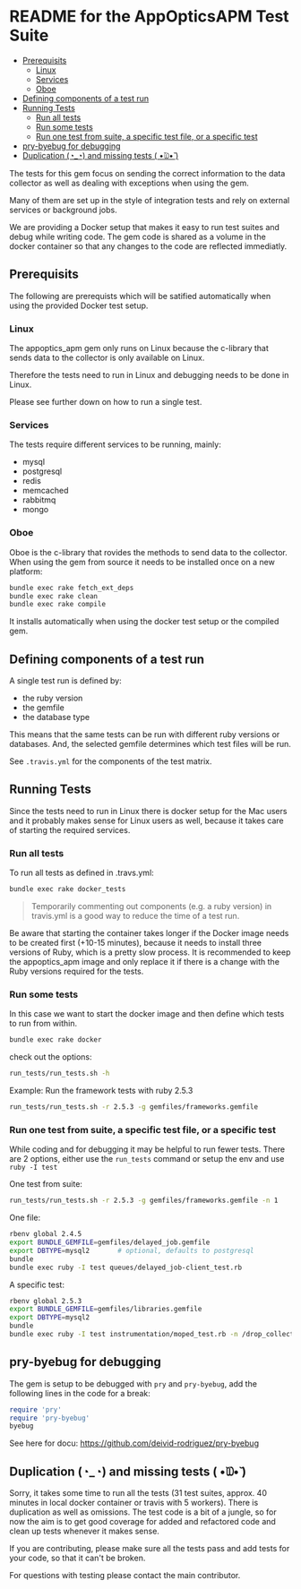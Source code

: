 # README for the AppOpticsAPM Test Suite

  * [Prerequisits](#prerequisits)
    * [Linux](#linux)
    * [Services](#services)
    * [Oboe](#oboe)
  * [Defining components of a test run](#defining-components-of-a-test-run)
  * [Running Tests](#running-tests)
    * [Run all tests](#run-all-tests)
    * [Run some tests](#run-some-tests)
    * [Run one test from suite, a specific test file, or a specific test](#run-one-test-from-suite,-a-specific-test-file,-or-a-specific-test)
  * [pry-byebug for debugging](#pry-byebug-for-debugging)
  * [Duplication (◔_◔) and missing tests ( •̆௰•̆ )](#duplication-(◔_◔)-and-missing-tests-(-•̆௰•̆-))
  
The tests for this gem focus on sending the correct information
to the data collector as well as dealing with exceptions when 
using the gem.

Many of them are set up in the style of integration tests and rely
on external services or background jobs.

We are providing a Docker setup that makes it easy to run test suites 
and debug while writing code. The gem code is shared as a volume in the 
docker container so that any changes to the code are reflected 
immediatly.
 
## Prerequisits

The following are prerequists which will be satified automatically when
using the provided Docker test setup.

### Linux
The appoptics_apm gem only runs on Linux because the c-library that 
sends data to the collector is only available on Linux.

Therefore the tests need to run in Linux and debugging needs to be
done in Linux. 

Please see further down on how to run a single test.

### Services
The tests require different services to be running, mainly:
* mysql
* postgresql
* redis
* memcached
* rabbitmq
* mongo

### Oboe
Oboe is the c-library that rovides the methods to send data to 
the collector.
When using the gem from source it needs to be installed once on a 
new platform:
```bash
bundle exec rake fetch_ext_deps
bundle exec rake clean
bundle exec rake compile 
```
It installs automatically when using the docker test setup or the compiled gem.

## Defining components of a test run
A single test run is defined by: 
* the ruby version
* the gemfile
* the database type

This means that the same tests can be run with different ruby versions 
or databases. And, the selected gemfile determines which test files will be run.

See `.travis.yml` for the components of the test matrix.

## Running Tests
Since the tests need to run in Linux there is docker setup for 
the Mac users and it probably makes sense for Linux users as well,
because it takes care of starting the required services.

### Run all tests
To run all tests as defined in .travs.yml:
```bash
bundle exec rake docker_tests
```
>Temporarily commenting out components (e.g. a ruby version) in travis.yml 
is a good way to reduce the time of a test run.

Be aware that starting the container takes longer if the Docker image needs to be created first 
(+10-15 minutes), because it needs to install three versions of Ruby, which is a pretty 
slow process. It is recommended to keep the appoptics_apm image and only replace 
it if there is a change with the Ruby versions required for the tests. 
 
### Run some tests
In this case we want to start the docker image and then define 
which tests to run from within.
```bash
bundle exec rake docker
```

check out the options:
```bash
run_tests/run_tests.sh -h 
```

Example: Run the framework tests with ruby 2.5.3 
```bash
run_tests/run_tests.sh -r 2.5.3 -g gemfiles/frameworks.gemfile
```

### Run one test from suite, a specific test file, or a specific test
While coding and for debugging it may be helpful to run fewer tests.
There are 2 options, either use the `run_tests` command or setup the 
env and use `ruby -I test`

One test from suite:
```bash
run_tests/run_tests.sh -r 2.5.3 -g gemfiles/frameworks.gemfile -n 1
```

One file:
```bash
rbenv global 2.4.5
export BUNDLE_GEMFILE=gemfiles/delayed_job.gemfile
export DBTYPE=mysql2       # optional, defaults to postgresql
bundle
bundle exec ruby -I test queues/delayed_job-client_test.rb
```

A specific test:
```bash
rbenv global 2.5.3
export BUNDLE_GEMFILE=gemfiles/libraries.gemfile
export DBTYPE=mysql2
bundle
bundle exec ruby -I test instrumentation/moped_test.rb -n /drop_collection/
```

## pry-byebug for debugging

The gem is setup to be debugged with `pry` and `pry-byebug`, add the following lines in the code for a break:
```ruby
require 'pry'
require 'pry-byebug'
byebug
```
See here for docu: https://github.com/deivid-rodriguez/pry-byebug

## Duplication (◔_◔) and missing tests ( •̆௰•̆ )
Sorry, it takes some time to run all the tests (31 test suites, approx. 40  
minutes in local docker container or travis with 5 workers). There is 
duplication as well as omissions. The test code is a bit of a jungle, so 
for now the aim is to get good coverage for added and refactored code and 
clean up tests whenever it makes sense.

If you are contributing, please make sure all the tests pass and add 
tests for your code, so that it can't be broken.

For questions with testing please contact the main contributor.